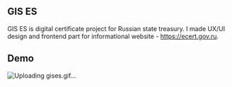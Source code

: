 ## GIS ES

GIS ES is digital certificate project for Russian state treasury. I made UX/UI design and frontend part for informational website - https://ecert.gov.ru.

## Demo

![Uploading gises.gif…]()
